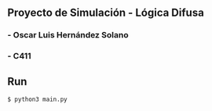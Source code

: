 ## Proyecto de Simulación - Lógica Difusa
### - Oscar Luis Hernández Solano
### - C411

## Run
```bash
$ python3 main.py

```
